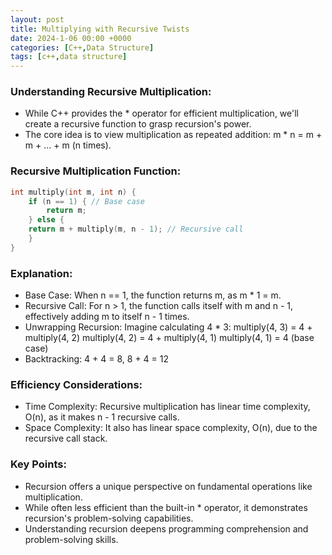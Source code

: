 ```yaml
---
layout: post
title: Multiplying with Recursive Twists
date: 2024-1-06 00:00 +0000
categories: [C++,Data Structure]
tags: [c++,data structure]
---
```

### Understanding Recursive Multiplication:

- While C++ provides the * operator for efficient multiplication, we'll create a recursive function to grasp recursion's power.
- The core idea is to view multiplication as repeated addition: m * n = m + m + ... + m (n times).
### Recursive Multiplication Function:
```c++
int multiply(int m, int n) {
    if (n == 1) { // Base case
        return m;
    } else {
    return m + multiply(m, n - 1); // Recursive call
    }
}
```
### Explanation:
- Base Case: When n == 1, the function returns m, as m * 1 = m.
- Recursive Call: For n > 1, the function calls itself with m and n - 1, effectively adding m to itself n - 1 times.
- Unwrapping Recursion: Imagine calculating 4 * 3:
multiply(4, 3) = 4 + multiply(4, 2)
multiply(4, 2) = 4 + multiply(4, 1)
multiply(4, 1) = 4 (base case)
- Backtracking: 4 + 4 = 8, 8 + 4 = 12

### Efficiency Considerations:
- Time Complexity: Recursive multiplication has linear time complexity, O(n), as it makes n - 1 recursive calls.
- Space Complexity: It also has linear space 
complexity, O(n), due to the recursive call stack.

### Key Points:
- Recursion offers a unique perspective on fundamental operations like multiplication.
- While often less efficient than the built-in * operator, it demonstrates recursion's problem-solving capabilities.
- Understanding recursion deepens programming comprehension and problem-solving skills.
